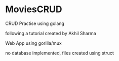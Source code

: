 # MoviesCRUD
CRUD Practise using golang

following a tutorial created by Akhil Sharma

Web App using gorilla/mux

no database implemented, files created using struct
